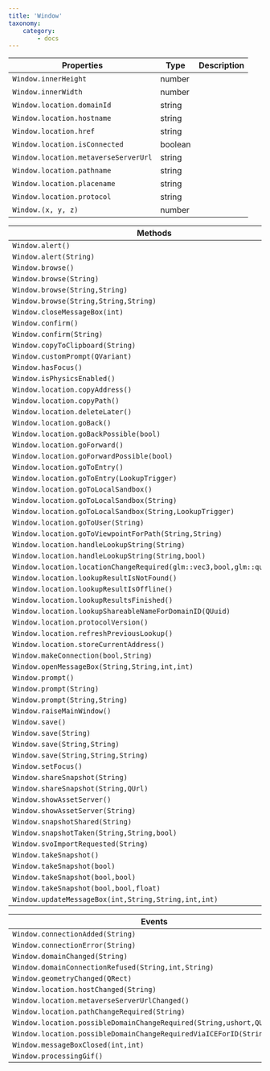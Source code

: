 ```yaml
---
title: 'Window'
taxonomy:
    category:
        - docs
---
```


| Properties                         | Type    | Description |
| ---------------------------------- | ------- | ----------- |
|`Window.innerHeight`|number||
|`Window.innerWidth`|number||
|`Window.location.domainId`|string||
|`Window.location.hostname`|string||
|`Window.location.href`|string||
|`Window.location.isConnected`|boolean||
|`Window.location.metaverseServerUrl`|string||
|`Window.location.pathname`|string||
|`Window.location.placename`|string||
|`Window.location.protocol`|string||
|`Window.(x, y, z)`|number||

| Methods                                  |
| ---------------------------------------- |
|`Window.alert()`|
|`Window.alert(String)`|
|`Window.browse()`|
|`Window.browse(String)`|
|`Window.browse(String,String)`|
|`Window.browse(String,String,String)`|
|`Window.closeMessageBox(int)`|
|`Window.confirm()`|
|`Window.confirm(String)`|
|`Window.copyToClipboard(String)`|
|`Window.customPrompt(QVariant)`|
|`Window.hasFocus()`|
|`Window.isPhysicsEnabled()`|
|`Window.location.copyAddress()`|
|`Window.location.copyPath()`|
|`Window.location.deleteLater()`|
|`Window.location.goBack()`|
|`Window.location.goBackPossible(bool)`|
|`Window.location.goForward()`|
|`Window.location.goForwardPossible(bool)`|
|`Window.location.goToEntry()`|
|`Window.location.goToEntry(LookupTrigger)`|
|`Window.location.goToLocalSandbox()`|
|`Window.location.goToLocalSandbox(String)`|
|`Window.location.goToLocalSandbox(String,LookupTrigger)`|
|`Window.location.goToUser(String)`|
|`Window.location.goToViewpointForPath(String,String)`|
|`Window.location.handleLookupString(String)`|
|`Window.location.handleLookupString(String,bool)`|
|`Window.location.locationChangeRequired(glm::vec3,bool,glm::quat,bool)`|
|`Window.location.lookupResultIsNotFound()`|
|`Window.location.lookupResultIsOffline()`|
|`Window.location.lookupResultsFinished()`|
|`Window.location.lookupShareableNameForDomainID(QUuid)`|
|`Window.location.protocolVersion()`|
|`Window.location.refreshPreviousLookup()`|
|`Window.location.storeCurrentAddress()`|
|`Window.makeConnection(bool,String)`|
|`Window.openMessageBox(String,String,int,int)`|
|`Window.prompt()`|
|`Window.prompt(String)`|
|`Window.prompt(String,String)`|
|`Window.raiseMainWindow()`|
|`Window.save()`|
|`Window.save(String)`|
|`Window.save(String,String)`|
|`Window.save(String,String,String)`|
|`Window.setFocus()`|
|`Window.shareSnapshot(String)`|
|`Window.shareSnapshot(String,QUrl)`|
|`Window.showAssetServer()`|
|`Window.showAssetServer(String)`|
|`Window.snapshotShared(String)`|
|`Window.snapshotTaken(String,String,bool)`|
|`Window.svoImportRequested(String)`|
|`Window.takeSnapshot()`|
|`Window.takeSnapshot(bool)`|
|`Window.takeSnapshot(bool,bool)`|
|`Window.takeSnapshot(bool,bool,float)`|
|`Window.updateMessageBox(int,String,String,int,int)`|

| Events                                   |
| ---------------------------------------- |
|`Window.connectionAdded(String)`|
|`Window.connectionError(String)`|
|`Window.domainChanged(String)`|
|`Window.domainConnectionRefused(String,int,String)`|
|`Window.geometryChanged(QRect)`|
|`Window.location.hostChanged(String)`|
|`Window.location.metaverseServerUrlChanged()`|
|`Window.location.pathChangeRequired(String)`|
|`Window.location.possibleDomainChangeRequired(String,ushort,QUuid)`|
|`Window.location.possibleDomainChangeRequiredViaICEForID(String,QUuid)`|
|`Window.messageBoxClosed(int,int)`|
|`Window.processingGif()`|